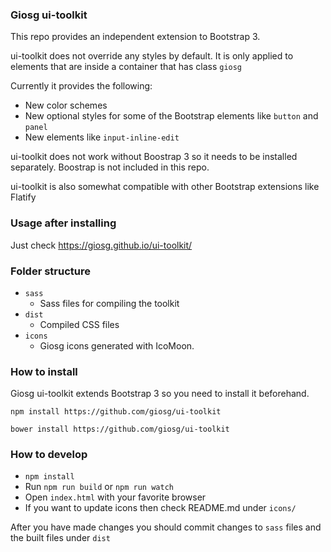 ### Giosg ui-toolkit

This repo provides an independent extension to Bootstrap 3.

ui-toolkit does not override any styles by default. It is only applied to elements that are inside a container that has class `giosg`

Currently it provides the following:
- New color schemes
- New optional styles for some of the Bootstrap elements like `button` and `panel`
- New elements like `input-inline-edit`

ui-toolkit does not work without Boostrap 3 so it needs to be installed separately. Boostrap is not included in this repo.

ui-toolkit is also somewhat compatible with other Bootstrap extensions like Flatify

### Usage after installing

Just check https://giosg.github.io/ui-toolkit/

### Folder structure
- `sass`
    - Sass files for compiling the toolkit
- `dist`
    - Compiled CSS files
- `icons`
    - Giosg icons generated with IcoMoon.

### How to install

Giosg ui-toolkit extends Bootstrap 3 so you need to install it beforehand.

```
npm install https://github.com/giosg/ui-toolkit
```

```
bower install https://github.com/giosg/ui-toolkit
```

### How to develop

- `npm install`
- Run `npm run build` or `npm run watch`
- Open `index.html` with your favorite browser
- If you want to update icons then check README.md under `icons/`

After you have made changes you should commit changes to `sass` files and the built files under `dist`
